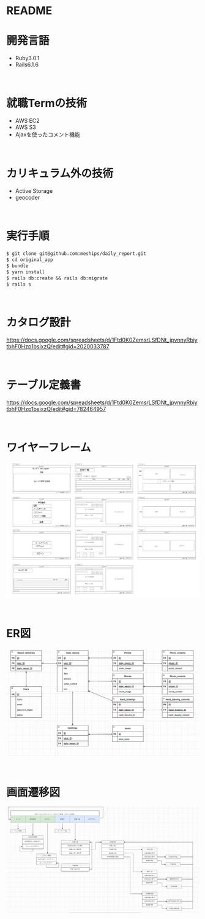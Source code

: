 # README

# 開発言語
* Ruby3.0.1
* Rails6.1.6

<br>

# 就職Termの技術

* AWS EC2
* AWS S3
* Ajaxを使ったコメント機能



<br>

# カリキュラム外の技術
* Active Storage
* geocoder

<br>

# 実行手順
```
$ git clone git@github.com:meships/daily_report.git
$ cd original_app
$ bundle
$ yarn install
$ rails db:create && rails db:migrate
$ rails s
```

<br>

# カタログ設計
https://docs.google.com/spreadsheets/d/1Ftd0K0ZemsrLSfDNt_jpvnnyRbiytbhF0Hzp1bsixzQ/edit#gid=2020033787

<br>

# テーブル定義書
https://docs.google.com/spreadsheets/d/1Ftd0K0ZemsrLSfDNt_jpvnnyRbiytbhF0Hzp1bsixzQ/edit#gid=782464957

<br>

# ワイヤーフレーム
![wire](readme/d.a.r.t_wire.png)

<br>

# ER図
![ER](readme/dart_ER_ss.png)

<br>

# 画面遷移図
![Screen](readme/d.a.r.t_screen.png)
